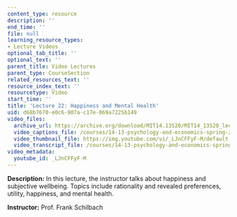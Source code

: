 ```yaml
---
content_type: resource
description: ''
end_time: ''
file: null
learning_resource_types:
- Lecture Videos
optional_tab_title: ''
optional_text: ''
parent_title: Video Lectures
parent_type: CourseSection
related_resources_text: ''
resource_index_text: ''
resourcetype: Video
start_time: ''
title: 'Lecture 22: Happiness and Mental Health'
uid: d68b7670-e0c6-907a-c17e-069a7225b149
video_files:
  archive_url: https://archive.org/download/MIT14.13S20/MIT14_13S20_lec22_300k.mp4
  video_captions_file: /courses/14-13-psychology-and-economics-spring-2020/91b0ed32c16f520facefaf88d670319e_LJnCFFyF-M.vtt
  video_thumbnail_file: https://img.youtube.com/vi/_LJnCFFyF-M/default.jpg
  video_transcript_file: /courses/14-13-psychology-and-economics-spring-2020/8a2a5dcd66b520d903e648413980c37b_LJnCFFyF-M.pdf
video_metadata:
  youtube_id: _LJnCFFyF-M
---
```


**Description:** In this lecture, the instructor talks about happiness and subjective wellbeing. Topics include rationality and revealed preferences, utility, happiness, and mental health.

**Instructor:** Prof. Frank Schilbach